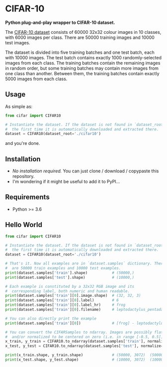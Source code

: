 # CIFAR-10

**Python plug-and-play wrapper to CIFAR-10 dataset.**

The [CIFAR-10 dataset](https://www.cs.toronto.edu/~kriz/cifar.html) consists of 60000 32x32 colour images in 10 classes, with 6000 images per class. There are 50000 training images and 10000 test images. 

The dataset is divided into five training batches and one test batch, each with 10000 images. The test batch contains exactly 1000 randomly-selected images from each class. The training batches contain the remaining images in random order, but some training batches may contain more images from one class than another. Between them, the training batches contain exactly 5000 images from each class. 

## Usage
As simple as:
```python
from cifar import CIFAR10

# Instantiate the dataset. If the dataset is not found in `dataset_root`,
#  the first time it is automatically downloaded and extracted there.
dataset = CIFAR10(dataset_root='./cifar10')
```
and you're done.

## Installation

* *No installation required.* You can just clone / download / copypaste this repository.
* I'm wondering if it might be useful to add it to PyPI...

## Requirements
* Python >= 3.6

## Hello World
```python
from cifar import CIFAR10

# Instantiate the dataset. If the dataset is not found in `dataset_root`,
#  the first time it is automatically downloaded and extracted there.
dataset = CIFAR10(dataset_root='./cifar10')

# That's it. Now all examples are in `dataset.samples` dictionary. There
#  are 50000 train examples and 10000 test examples.
print(dataset.samples['train'].shape)           # (50000,)
print(dataset.samples['test'].shape)            # (10000,)

# Each example is constituted by a 32x32 RGB image and its
#  corresponding label, both numeric and human readable.
print(dataset.samples['train'][0].image.shape)  # (32, 32, 3)
print(dataset.samples['train'][0].label)        # 6
print(dataset.samples['train'][0].label_hr)     # frog
print(dataset.samples['train'][0].filename)     # leptodactylus_pentadactylus_s_000004.png

# You can also directly print the example
print(dataset.samples['train'][0])              # [frog] - leptodactylus_pentadactylus_s_000004.png

# You can convert the CIFARSamples to ndarray. Images are possibly flattened
#  and/or normalized to be centered on zero (i.e. in range [-0.5, 0.5])
x_train, y_train = CIFAR10.to_ndarray(dataset.samples['train'], normalize=True, flatten=True)
x_test, y_test = CIFAR10.to_ndarray(dataset.samples['test'], normalize=True, flatten=True)

print(x_train.shape, y_train.shape)             # (50000, 3072)  (50000,)
print(x_test.shape, y_test.shape)               # (10000, 3072)  (10000,)
```



